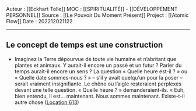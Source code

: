 Auteur : [[Eckhart Tolle]]
MOC : [[SPIRITUALITÉ]] - [[DÉVELOPPEMENT PERSONNEL]]
Source : [[Le Pouvoir Du Moment Présent]]
Project : [[Atomic Flow]]
Date : 202212021122
***

## Le concept de temps est une construction
- Imaginez la Terre dépourvue de toute vie humaine et n’abritant que plantes et animaux. Y aurait-il encore un passé et un futur ? Parler du temps aurait-il encore un sens ? La question « Quelle heure est-il ? » ou « Quelle date sommes-nous ? » – s’il y avait quelqu’un pour la poser – serait vraiment insignifiante. Le chêne ou l’aigle resteraient perplexes devant une telle question. « Quelle heure ? » demanderaient-ils. « Euh, bien entendu, il est… maintenant. Nous sommes maintenant. Existe-t-il autre chose ([Location 613](https://readwise.io/to_kindle?action=open&asin=B00UETMHG2&location=613))